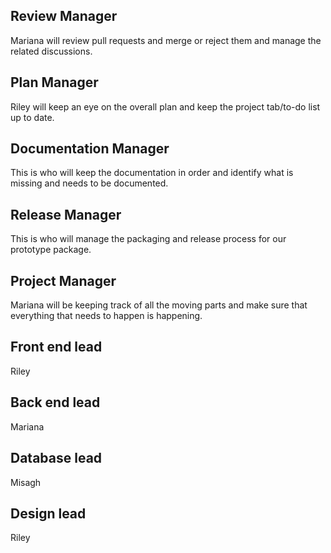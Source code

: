 ## Review Manager
Mariana will review pull requests and merge or reject them and manage the related discussions.

## Plan Manager
Riley will keep an eye on the overall plan and keep the project tab/to-do list up to date.

## Documentation Manager
This is who will keep the documentation in order and identify what is missing and needs to be documented.

## Release Manager
This is who will manage the packaging and release process for our prototype package.

## Project Manager
Mariana will be keeping track of all the moving parts and make sure that everything that needs to happen is happening.

## Front end lead
Riley

## Back end lead
Mariana

## Database lead
Misagh

## Design lead
Riley
